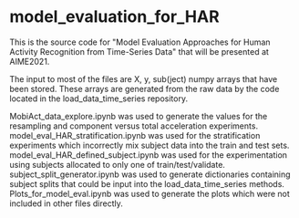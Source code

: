 # model_evaluation_for_HAR

This is the source code for "Model Evaluation Approaches for Human Activity Recognition from Time-Series Data" that will be presented at AIME2021.

The input to most of the files are X, y, sub(ject) numpy arrays that have been stored.   These arrays are generated from the raw data by the code located in the load_data_time_series repository.

MobiAct_data_explore.ipynb was used to generate the values for the resampling and component versus total acceleration experiments.
model_eval_HAR_stratification.ipynb was used for the stratification experiments which incorrectly mix subject data into the train and test sets.
model_eval_HAR_defined_subject.ipynb was used for the experimentation using subjects allocated to only one of train/test/validate.
subject_split_generator.ipynb was used to generate dictionaries containing subject splits that could be input into the load_data_time_series methods.
Plots_for_model_eval.ipynb was used to generate the plots which were not included in other files directly.
